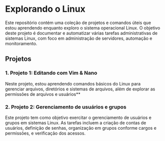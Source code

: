# Explorando o Linux

Este repositório contém uma coleção de projetos e comandos úteis que estou aprendendo enquanto exploro o sistema operacional Linux. O objetivo deste projeto é documentar e automatizar várias tarefas administrativas de sistemas Linux, com foco em administração de servidores, automação e monitoramento.

## Projetos

### 1. **Projeto 1: Editando com Vim & Nano**
Neste projeto, estou aprendendo comandos básicos do Linux para gerenciar arquivos, diretórios e sistemas de arquivos, além de explorar as permissões de arquivos e usuários**

### 2. **Projeto 2: Gerenciamento de usuários e grupos**
Este projeto tem como objetivo exercitar o gerenciamento de usuários e grupos em sistemas Linux. As tarefas incluem a criação de contas de usuários, definição de senhas, organização em grupos conforme cargos e permissões, e verificação dos acessos.
